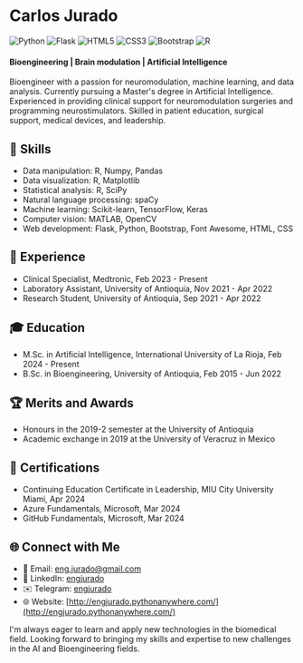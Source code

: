 # Carlos Jurado

![Python](https://img.shields.io/badge/python-3670A0?style=for-the-badge&logo=python&logoColor=ffdd54)
![Flask](https://img.shields.io/badge/flask-%23000.svg?style=for-the-badge&logo=flask&logoColor=white)
![HTML5](https://img.shields.io/badge/html5-%23E34F26.svg?style=for-the-badge&logo=html5&logoColor=white)
![CSS3](https://img.shields.io/badge/css3-%231572B6.svg?style=for-the-badge&logo=css3&logoColor=white)
![Bootstrap](https://img.shields.io/badge/bootstrap-%238511FA.svg?style=for-the-badge&logo=bootstrap&logoColor=white)
![R](https://img.shields.io/badge/r-%23276DC3.svg?style=for-the-badge&logo=r&logoColor=white)

#### Bioengineering | Brain modulation | Artificial Intelligence

Bioengineer with a passion for neuromodulation, machine learning, and data analysis. Currently pursuing a Master's degree in Artificial Intelligence. Experienced in providing clinical support for neuromodulation surgeries and programming neurostimulators. Skilled in patient education, surgical support, medical devices, and leadership.

## 🧠 Skills
- Data manipulation: R, Numpy, Pandas
- Data visualization: R, Matplotlib
- Statistical analysis: R, SciPy
- Natural language processing: spaCy
- Machine learning: Scikit-learn, TensorFlow, Keras
- Computer vision: MATLAB, OpenCV
- Web development: Flask, Python, Bootstrap, Font Awesome, HTML, CSS

## 💼 Experience
- Clinical Specialist, Medtronic, Feb 2023 - Present
- Laboratory Assistant, University of Antioquia, Nov 2021 - Apr 2022
- Research Student, University of Antioquia, Sep 2021 - Apr 2022

## 🎓 Education
- M.Sc. in Artificial Intelligence, International University of La Rioja, Feb 2024 - Present
- B.Sc. in Bioengineering, University of Antioquia, Feb 2015 - Jun 2022

## 🏆 Merits and Awards

- Honours in the 2019-2 semester at the University of Antioquia
- Academic exchange in 2019 at the University of Veracruz in Mexico

## 📜 Certifications

- Continuing Education Certificate in Leadership, MIU City University Miami, Apr 2024
- Azure Fundamentals, Microsoft, Mar 2024
- GitHub Fundamentals, Microsoft, Mar 2024

## 🌐 Connect with Me
- 📧 Email: eng.jurado@gmail.com
- 💼 LinkedIn: [engjurado](https://www.linkedin.com/in/engjurado/)
- ✉️ Telegram: [engjurado](https://telegram.me/engjurado)
- 🌐 Website: [http://engjurado.pythonanywhere.com/](http://engjurado.pythonanywhere.com/)

I'm always eager to learn and apply new technologies in the biomedical field. Looking forward to bringing my skills and expertise to new challenges in the AI and Bioengineering fields.
